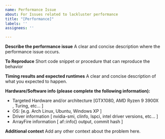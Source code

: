 ```yaml
---
name: Performance Issue
about: For Issues related to lackluster performance
title: "[Performance]"
labels: ''
assignees: ''

---
```


**Describe the performance issue**
A clear and concise description where the performance issue occurs.

**To Reproduce**
Short code snippet or procedure that can reproduce the behavior

**Timing results and expected runtimes**
A clear and concise description of what you expected to happen.

**Hardware/Software info (please complete the following information):**
 - Targeted Hardware and/or architecture [GTX1080, AMD Ryzen 9 3900X , Turing, etc... ]
 - OS: [e.g. Arch Linux, Ubuntu, Windows XP ]
 - Driver information [ nvidia-smi, clinfo, lspci, intel driver versions, etc... ]
 - ArrayFire information [ af::info() output, commit hash ]
 

**Additional context**
Add any other context about the problem here.

